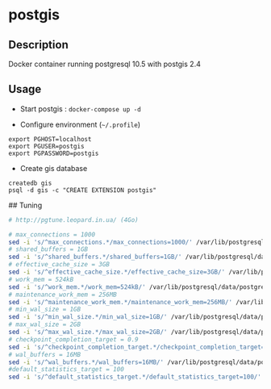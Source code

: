 # postgis

## Description

Docker container running postgresql 10.5 with postgis 2.4

## Usage

* Start postgis : `docker-compose up -d`

* Configure environment (`~/.profile`)

```
export PGHOST=localhost
export PGUSER=postgis
export PGPASSWORD=postgis
```

* Create gis database

```
createdb gis
psql -d gis -c "CREATE EXTENSION postgis"
```

## Tuning

```bash
# http://pgtune.leopard.in.ua/ (4Go)

# max_connections = 1000
sed -i 's/^max_connections.*/max_connections=1000/' /var/lib/postgresql/data/postgresql.conf
# shared_buffers = 1GB
sed -i 's/^shared_buffers.*/shared_buffers=1GB/' /var/lib/postgresql/data/postgresql.conf
# effective_cache_size = 3GB
sed -i 's/^effective_cache_size.*/effective_cache_size=3GB/' /var/lib/postgresql/data/postgresql.conf
# work_mem = 524kB
sed -i 's/^work_mem.*/work_mem=524kB/' /var/lib/postgresql/data/postgresql.conf
# maintenance_work_mem = 256MB
sed -i 's/^maintenance_work_mem.*/maintenance_work_mem=256MB/' /var/lib/postgresql/data/postgresql.conf
# min_wal_size = 1GB
sed -i 's/^min_wal_size.*/min_wal_size=1GB/' /var/lib/postgresql/data/postgresql.conf
# max_wal_size = 2GB
sed -i 's/^max_wal_size.*/max_wal_size=2GB/' /var/lib/postgresql/data/postgresql.conf
# checkpoint_completion_target = 0.9
sed -i 's/^checkpoint_completion_target.*/checkpoint_completion_target=0.9/' /var/lib/postgresql/data/postgresql.conf
# wal_buffers = 16MB
sed -i 's/^wal_buffers.*/wal_buffers=16MB/' /var/lib/postgresql/data/postgresql.conf
#default_statistics_target = 100
sed -i 's/^default_statistics_target.*/default_statistics_target=100/' /var/lib/postgresql/data/postgresql.conf
```


